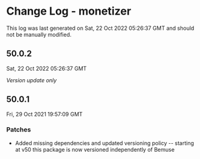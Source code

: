 # Change Log - monetizer

This log was last generated on Sat, 22 Oct 2022 05:26:37 GMT and should not be manually modified.

## 50.0.2
Sat, 22 Oct 2022 05:26:37 GMT

_Version update only_

## 50.0.1
Fri, 29 Oct 2021 19:57:09 GMT

### Patches

- Added missing dependencies and updated versioning policy -- starting at v50 this package is now versioned independently of Bemuse

